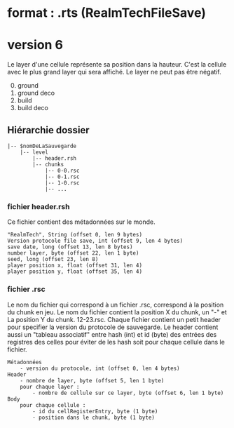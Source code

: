 # format : .rts (RealmTechFileSave)
# version 6

Le layer d'une cellule représente sa position dans la hauteur. C'est la
cellule avec le plus grand layer qui sera affiché. Le layer ne peut
pas être négatif.

0. ground
1. ground deco
2. build
3. build deco

## Hiérarchie dossier
````
|-- $nomDeLaSauvegarde
    |-- level
        |-- header.rsh
        |-- chunks
            |-- 0-0.rsc
            |-- 0-1.rsc
            |-- 1-0.rsc
            |-- ...  
````
### fichier header.rsh
Ce fichier contient des métadonnées sur le monde.
````
"RealmTech", String (offset 0, len 9 bytes)
Version protocole file save, int (offset 9, len 4 bytes)
save date, long (offset 13, len 8 bytes)
number layer, byte (offset 22, len 1 byte)
seed, long (offset 23, len 8)
player position x, float (offset 31, len 4)
player position y, float (offset 35, len 4)
````
### fichier .rsc
Le nom du fichier qui correspond à un fichier .rsc, correspond à la position
du chunk en jeu. Le nom du fichier contient la position X du chunk, un "-" et
La position Y du chunk. 12-23.rsc. Chaque fichier contient un petit header pour
specifier la version du protocole de sauvegarde. Le header contient aussi
un "tableau associatif" entre hash (int) et id (byte) des entrées des registres
des celles pour éviter de les hash soit pour chaque cellule dans le fichier.
````
Métadonnées
    - version du protocole, int (offset 0, len 4 bytes)
Header
    - nombre de layer, byte (offset 5, len 1 byte)
    pour chaque layer :
        - nombre de cellule sur ce layer, byte (offset 6, len 1 byte)
Body
    pour chaque cellule :
        - id du cellRegisterEntry, byte (1 byte)
        - position dans le chunk, byte (1 byte)
````

